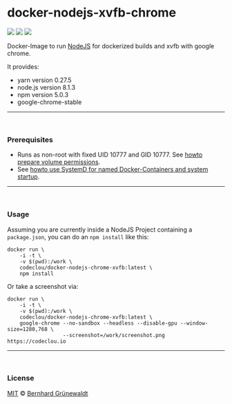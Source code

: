 # docker-nodejs-xvfb-chrome

[![](https://codeclou.github.io/doc/badges/generated/docker-image-size-46.svg)](https://hub.docker.com/r/codeclou/docker-nodejs-chrome-xvfb/tags/) [![](https://codeclou.github.io/doc/badges/generated/docker-from-ubuntu-16.04.svg)](https://www.ubuntu.com/) [![](https://codeclou.github.io/doc/badges/generated/docker-run-as-non-root.svg)](https://docs.docker.com/engine/reference/builder/#/user)

Docker-Image to run [NodeJS](https://nodejs.org/en/) for dockerized builds and xvfb with google chrome.

It provides:
 * yarn version 0.27.5
 * node.js version 8.1.3
 * npm version 5.0.3
 * google-chrome-stable

-----

&nbsp;

### Prerequisites

 * Runs as non-root with fixed UID 10777 and GID 10777. See [howto prepare volume permissions](https://github.com/codeclou/doc/blob/master/docker/README.md).
 * See [howto use SystemD for named Docker-Containers and system startup](https://github.com/codeclou/doc/blob/master/docker/README.md).

-----

&nbsp;

### Usage

Assuming you are currently inside a NodeJS Project containing a `package.json`, you can do an `npm install` like this:

```
docker run \
    -i -t \
    -v $(pwd):/work \
    codeclou/docker-nodejs-chrome-xvfb:latest \
    npm install
```

Or take a screenshot via:

```
docker run \
    -i -t \
    -v $(pwd):/work \
    codeclou/docker-nodejs-chrome-xvfb:latest \
    google-chrome --no-sandbox --headless --disable-gpu --window-size=1280,768 \
                  --screenshot=/work/screenshot.png https://codeclou.io
```

-----
&nbsp;

### License

[MIT](https://github.com/codeclou/docker-nodejs-xvfb-chrome/blob/master/LICENSE) © [Bernhard Grünewaldt](https://github.com/clouless)
